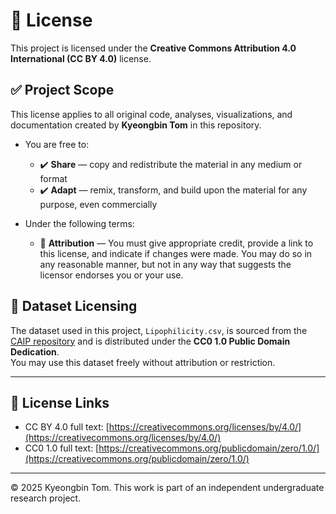 # 📄 License

This project is licensed under the **Creative Commons Attribution 4.0 International (CC BY 4.0)** license.

## ✅ Project Scope

This license applies to all original code, analyses, visualizations, and documentation created by **Kyeongbin Tom** in this repository.

- You are free to:
  - ✔️ **Share** — copy and redistribute the material in any medium or format
  - ✔️ **Adapt** — remix, transform, and build upon the material for any purpose, even commercially

- Under the following terms:
  - 📌 **Attribution** — You must give appropriate credit, provide a link to this license, and indicate if changes were made. You may do so in any reasonable manner, but not in any way that suggests the licensor endorses you or your use.

## 📂 Dataset Licensing

The dataset used in this project, `Lipophilicity.csv`, is sourced from the [CAIP repository](https://github.com/doas1min/CAIP) and is distributed under the **CC0 1.0 Public Domain Dedication**.  
You may use this dataset freely without attribution or restriction.

---

## 🔗 License Links

- CC BY 4.0 full text: [https://creativecommons.org/licenses/by/4.0/](https://creativecommons.org/licenses/by/4.0/)
- CC0 1.0 full text: [https://creativecommons.org/publicdomain/zero/1.0/](https://creativecommons.org/publicdomain/zero/1.0/)

---

© 2025 Kyeongbin Tom. This work is part of an independent undergraduate research project.
